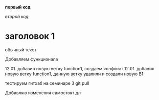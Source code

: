 **первый код**

*второй код*

# заголовок 1  

обычный текст

Добавляем функционала

12.01. добавил новую ветку function1, создаем конфликт
12.01. добавил новую ветку function1, данную ветку удалили и создали новую B1

тестируем  гитхаб на семинаре 3 git pull

Добавляю изменения самостоят дл 
